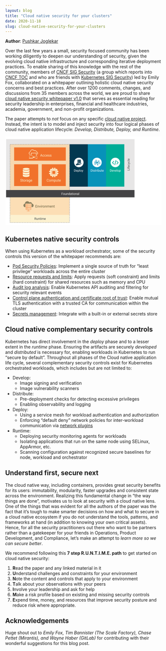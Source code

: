 ```yaml
---
layout: blog
title: "Cloud native security for your clusters"
date: 2020-11-18
slug: cloud-native-security-for-your-clusters
---
```


**Author**: [Pushkar Joglekar](https://twitter.com/pudijoglekar)

Over the last few years a small, security focused community has been working diligently to deepen our understanding of security, given the evolving cloud native infrastructure and corresponding iterative deployment practices. To enable sharing of this knowledge with the rest of the community, members of [CNCF SIG Security](https://github.com/cncf/sig-security) (a group which reports into [CNCF TOC](https://github.com/cncf/toc#sigs) and who are friends with [Kubernetes SIG Security](https://github.com/kubernetes/community/tree/master/sig-security)) led by Emily Fox, collaborated on a whitepaper outlining holistic cloud native security concerns and best practices. After over 1200 comments, changes, and discussions from 35 members across the world, we are proud to share [cloud native security whitepaper v1.0](https://www.cncf.io/blog/2020/11/18/announcing-the-cloud-native-security-white-paper) that serves as essential reading for security leadership in enterprises, financial and healthcare industries, academia, government, and non-profit organizations.

The paper attempts to _not_ focus on any specific [cloud native project](https://www.cncf.io/projects/). Instead, the intent is to model and inject security into four logical phases of cloud native application lifecycle: _Develop, Distribute, Deploy, and Runtime_.

<img alt="Cloud native application lifecycle phases"
     src="cloud-native-app-lifecycle-phases.svg"
     style="width:60em;max-width:100%;">


## Kubernetes native security controls
When using Kubernetes as a workload orchestrator, some of the security controls this version of the whitepaper recommends are:
* [Pod Security Policies](/docs/concepts/security/pod-security-policy/): Implement a single source of truth for “least privilege” workloads across the entire cluster
* [Resource requests and limits](/docs/concepts/configuration/manage-resources-containers/#requests-and-limits): Apply requests (soft constraint) and limits (hard constraint) for shared resources such as memory and CPU
* [Audit log analysis](/docs/tasks/debug-application-cluster/audit/): Enable Kubernetes API auditing and filtering for security relevant events
* [Control plane authentication and certificate root of trust](/docs/concepts/architecture/control-plane-node-communication/): Enable mutual TLS authentication with a trusted CA for communication within the cluster
* [Secrets management](/docs/concepts/configuration/secret/): Integrate with a built-in or external secrets store

## Cloud native complementary security controls

Kubernetes has direct involvement in the _deploy_ phase and to a lesser extent in the _runtime_ phase. Ensuring the artifacts are securely _developed_ and _distributed_ is necessary for, enabling workloads in Kubernetes to run “secure by default”. Throughout all phases of the Cloud native application life cycle, several complementary security controls exist for Kubernetes orchestrated workloads, which includes but are not limited to:
* Develop:
  - Image signing and verification
  - Image vulnerability scanners
* Distribute:
  - Pre-deployment checks for detecting excessive privileges
  - Enabling observability and logging
* Deploy:
  - Using a service mesh for workload authentication and authorization
  - Enforcing “default deny” network policies for inter-workload communication via [network plugins](/docs/concepts/extend-kubernetes/compute-storage-net/network-plugins/)
* Runtime:
  - Deploying security monitoring agents for workloads
  - Isolating applications that run on the same node using SELinux, AppArmor, etc.
  - Scanning configuration against recognized secure baselines for node, workload and orchestrator

## Understand first, secure next
The cloud native way, including containers, provides great security benefits for its users: immutability, modularity, faster upgrades and consistent state across the environment. Realizing this fundamental change in “the way things are done”, motivates us to look at security with a cloud native lens. One of the things that was evident for all the authors of the paper was the fact that it’s tough to make smarter decisions on how and what to secure in a cloud native ecosystem if you do not understand the tools, patterns, and frameworks at hand (in addition to knowing your own critical assets). Hence, for all the security practitioners out there who want to be partners rather than a gatekeeper for your friends in Operations, Product Development, and Compliance, let’s make an attempt to _learn more so we can secure better_.

We recommend following this **7 step R.U.N.T.I.M.E. path** to get started on cloud native security:
1. <b>R</b>ead the paper and any linked material in it
2. <b>U</b>nderstand challenges and constraints for your environment
3. <b>N</b>ote the content and controls that apply to your environment
4. <b>T</b>alk about your observations with your peers
5. <b>I</b>nvolve your leadership and ask for help
6. <b>M</b>ake a risk profile based on existing and missing security controls
7. <b>E</b>xpend time, money, and resources that improve security posture and reduce risk where appropriate.

## Acknowledgements
Huge shout out to _Emily Fox, Tim Bannister (The Scale Factory), Chase Pettet (Mirantis), and Wayne Haber (GitLab)_ for contributing with their wonderful suggestions for this blog post.
